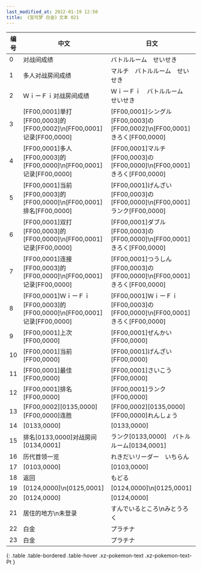 ```yaml
---
last_modified_at: 2022-01-19 12:50
title: 《宝可梦 白金》文本 021
---
```

| 编号 | 中文 | 日文 |
| ---- | ---- | ---- |
| 0 | 对战间成绩 | バトルルーム　せいせき |
| 1 | 多人对战房间成绩 | マルチ　バトルルーム　せいせき |
| 2 | ＷｉーＦｉ对战房间成绩 | ＷｉーＦｉ　バトルルーム　せいせき |
| 3 | [FF00,0001]单打[FF00,0003]的[FF00,0002]\n[FF00,0001]记录[FF00,0000] | [FF00,0001]シングル[FF00,0003]の[FF00,0002]\n[FF00,0001]きろく[FF00,0000] |
| 4 | [FF00,0001]多人[FF00,0003]的[FF00,0000]\n[FF00,0001]记录[FF00,0000] | [FF00,0001]マルチ[FF00,0003]の[FF00,0000]\n[FF00,0001]きろく[FF00,0000] |
| 5 | [FF00,0001]当前[FF00,0003]的[FF00,0000]\n[FF00,0001]排名[FF00,0000] | [FF00,0001]げんざい[FF00,0003]の[FF00,0000]\n[FF00,0001]ランク[FF00,0000] |
| 6 | [FF00,0001]双打[FF00,0003]的[FF00,0000]\n[FF00,0001]记录[FF00,0000] | [FF00,0001]ダブル[FF00,0003]の[FF00,0000]\n[FF00,0001]きろく[FF00,0000] |
| 7 | [FF00,0001]连接[FF00,0003]的[FF00,0000]\n[FF00,0001]记录[FF00,0000] | [FF00,0001]つうしん[FF00,0003]の[FF00,0000]\n[FF00,0001]きろく[FF00,0000] |
| 8 | [FF00,0001]ＷｉーＦｉ[FF00,0003]的[FF00,0000]\n[FF00,0001]记录[FF00,0000] | [FF00,0001]ＷｉーＦｉ[FF00,0003]の[FF00,0000]\n[FF00,0001]きろく[FF00,0000] |
| 9 | [FF00,0001]上次[FF00,0000] | [FF00,0001]ぜんかい[FF00,0000] |
| 10 | [FF00,0001]当前[FF00,0000] | [FF00,0001]げんざい[FF00,0000] |
| 11 | [FF00,0001]最佳[FF00,0000] | [FF00,0001]さいこう[FF00,0000] |
| 12 | [FF00,0001]排名[FF00,0000] | [FF00,0001]ランク[FF00,0000] |
| 13 | [FF00,0002][0135,0000][FF00,0000]连胜 | [FF00,0002][0135,0000][FF00,0000]れんしょう |
| 14 | [0133,0000] | [0133,0000] |
| 15 | 排名[0133,0000]对战房间[0134,0001] | ランク[0133,0000]　バトルルーム[0134,0001] |
| 16 | 历代首领一览 | れきだいリーダー　いちらん |
| 17 | [0103,0000] | [0103,0000] |
| 18 | 返回 | もどる |
| 19 | [0124,0000]\n[0125,0001] | [0124,0000]\n[0125,0001] |
| 20 | [0124,0000] | [0124,0000] |
| 21 | 居住的地方\n未登录 | すんでいるところ\nみとうろく |
| 22 | 白金 | プラチナ |
| 23 | 白金 | プラチナ |
{: .table .table-bordered .table-hover .xz-pokemon-text .xz-pokemon-text-Pt }